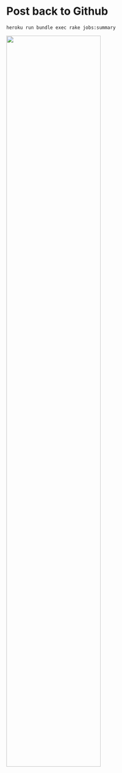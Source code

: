 <!SLIDE>
# Post back to Github

    heroku run bundle exec rake jobs:summary

<img align=center width="70%" src="image/_images/gist_diff.png">
